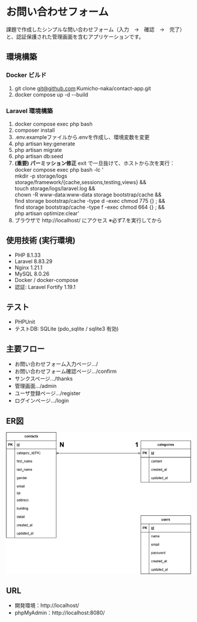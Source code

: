# お問い合わせフォーム
課題で作成したシンプルな問い合わせフォーム（入力　→　確認　→　完了）と、認証保護された管理画面を含むアプリケーションです。

## 環境構築
### Docker ビルド
1. git clone git@github.com:Kumicho-naka/contact-app.git
2. docker compose up -d --build

### Laravel 環境構築
1. docker compose exec php bash
2. composer install
3. .env.exampleファイルから.envを作成し、環境変数を変更
4. php artisan key:generate
5. php artisan migrate
6. php artisan db:seed
7. **(重要) パーミッション修正** exit で一旦抜けて、ホストから次を実行：
   docker compose exec php bash -lc '\
     mkdir -p storage/logs storage/framework/{cache,sessions,testing,views} && \
     touch storage/logs/laravel.log && \
     chown -R www-data:www-data storage bootstrap/cache && \
     find storage bootstrap/cache -type d -exec chmod 775 {} \; && \
     find storage bootstrap/cache -type f -exec chmod 664 {} \; && \
     php artisan optimize:clear'
8. ブラウザで http://localhost/ にアクセス ※必ず7.を実行してから

## 使用技術 (実行環境)
- PHP 8.1.33
- Laravel 8.83.29
- Nginx 1.21.1
- MySQL 8.0.26
- Docker / docker-compose
- 認証: Laravel Fortify 1.19.1

## テスト
- PHPUnit
- テストDB: SQLite (pdo_sqlite / sqlite3 有効)

## 主要フロー
- お問い合わせフォーム入力ページ.../
- お問い合わせフォーム確認ページ.../confirm
- サンクスページ.../thanks
- 管理画面.../admin
- ユーザ登録ページ.../register
- ログインページ.../login

## ER図
![ER図](./docs/erd.png)

## URL
- 開発環境：http://localhost/
- phpMyAdmin：http://localhost:8080/